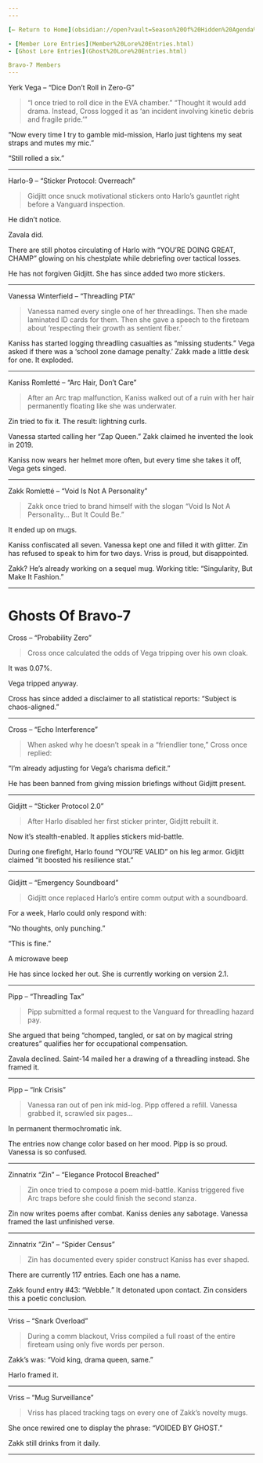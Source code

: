```yaml
---
---

[← Return to Home](obsidian://open?vault=Season%20Of%20Hidden%20Agenda%20Codex&file=Season%20Of%20Hidden%20Agenda%20Codex%2FHome)

- [Member Lore Entries](Member%20Lore%20Entries.html)
- [Ghost Lore Entries](Ghost%20Lore%20Entries.html)

Bravo-7 Members
---
```


Yerk Vega – “Dice Don’t Roll in Zero-G”

> “I once tried to roll dice in the EVA chamber.”
“Thought it would add drama. Instead, Cross logged it as ‘an incident involving kinetic debris and fragile pride.’”

“Now every time I try to gamble mid-mission, Harlo just tightens my seat straps and mutes my mic.”

“Still rolled a six.”


---

Harlo-9 – “Sticker Protocol: Overreach”

> Gidjitt once snuck motivational stickers onto Harlo’s gauntlet right before a Vanguard inspection.

He didn’t notice.

Zavala did.

There are still photos circulating of Harlo with “YOU’RE DOING GREAT, CHAMP” glowing on his chestplate while debriefing over tactical losses.

He has not forgiven Gidjitt. She has since added two more stickers.


---

Vanessa Winterfield – “Threadling PTA”

> Vanessa named every single one of her threadlings.
Then she made laminated ID cards for them.
Then she gave a speech to the fireteam about ‘respecting their growth as sentient fiber.’

Kaniss has started logging threadling casualties as “missing students.”
Vega asked if there was a ‘school zone damage penalty.’
Zakk made a little desk for one. It exploded.


---

Kaniss Romletté – “Arc Hair, Don’t Care”

> After an Arc trap malfunction, Kaniss walked out of a ruin with her hair permanently floating like she was underwater.

Zin tried to fix it. The result: lightning curls.

Vanessa started calling her “Zap Queen.” Zakk claimed he invented the look in 2019.

Kaniss now wears her helmet more often, but every time she takes it off, Vega gets singed.




---

Zakk Romletté – “Void Is Not A Personality”

> Zakk once tried to brand himself with the slogan “Void Is Not A Personality... But It Could Be.”

It ended up on mugs.

Kaniss confiscated all seven. Vanessa kept one and filled it with glitter.
Zin has refused to speak to him for two days. Vriss is proud, but disappointed.

Zakk? He’s already working on a sequel mug. Working title: “Singularity, But Make It Fashion.”


---
# Ghosts Of Bravo-7

Cross – “Probability Zero”

> Cross once calculated the odds of Vega tripping over his own cloak.

It was 0.07%.

Vega tripped anyway.

Cross has since added a disclaimer to all statistical reports: “Subject is chaos-aligned.”


---

Cross – “Echo Interference”

> When asked why he doesn’t speak in a “friendlier tone,” Cross once replied:

“I’m already adjusting for Vega’s charisma deficit.”

He has been banned from giving mission briefings without Gidjitt present.


---

Gidjitt – “Sticker Protocol 2.0”

> After Harlo disabled her first sticker printer, Gidjitt rebuilt it.

Now it’s stealth-enabled. It applies stickers mid-battle.

During one firefight, Harlo found “YOU’RE VALID” on his leg armor.
Gidjitt claimed “it boosted his resilience stat.”


---

Gidjitt – “Emergency Soundboard”

> Gidjitt once replaced Harlo’s entire comm output with a soundboard.

For a week, Harlo could only respond with:

“No thoughts, only punching.”

“This is fine.”

A microwave beep


He has since locked her out. She is currently working on version 2.1.


---

Pipp – “Threadling Tax”

> Pipp submitted a formal request to the Vanguard for threadling hazard pay.

She argued that being “chomped, tangled, or sat on by magical string creatures” qualifies her for occupational compensation.

Zavala declined.
Saint-14 mailed her a drawing of a threadling instead. She framed it.


---

Pipp – “Ink Crisis”

> Vanessa ran out of pen ink mid-log.
Pipp offered a refill. Vanessa grabbed it, scrawled six pages...

In permanent thermochromatic ink.

The entries now change color based on her mood.
Pipp is so proud. Vanessa is so confused.


---

Zinnatrix “Zin” – “Elegance Protocol Breached”

> Zin once tried to compose a poem mid-battle. Kaniss triggered five Arc traps before she could finish the second stanza.

Zin now writes poems after combat.
Kaniss denies any sabotage. Vanessa framed the last unfinished verse.


---

Zinnatrix “Zin” – “Spider Census”

> Zin has documented every spider construct Kaniss has ever shaped.

There are currently 117 entries.
Each one has a name.

Zakk found entry #43: “Webble.” It detonated upon contact. Zin considers this a poetic conclusion.


---

Vriss – “Snark Overload”

> During a comm blackout, Vriss compiled a full roast of the entire fireteam using only five words per person.

Zakk’s was: “Void king, drama queen, same.”

Harlo framed it.


---

Vriss – “Mug Surveillance”

> Vriss has placed tracking tags on every one of Zakk’s novelty mugs.

She once rewired one to display the phrase: “VOIDED BY GHOST.”

Zakk still drinks from it daily.


---


